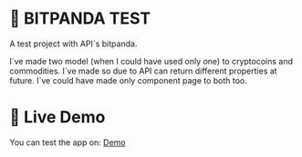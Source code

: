 # :construction_worker: BITPANDA TEST

A test project with API´s bitpanda.

I´ve made two model (when I could have used only one) to cryptocoins and commodities. I´ve made so due to API can return different properties at future. I´ve could have made only component page to both too.

# :eyes: Live Demo

You can test the app on: [Demo]()

